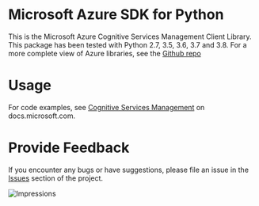 # Microsoft Azure SDK for Python

This is the Microsoft Azure Cognitive Services Management Client Library.
This package has been tested with Python 2.7, 3.5, 3.6, 3.7 and 3.8.
For a more complete view of Azure libraries, see the [Github repo](https://github.com/Azure/azure-sdk-for-python/)


# Usage

For code examples, see [Cognitive Services Management](https://docs.microsoft.com/python/api/overview/azure/cognitive-services)
on docs.microsoft.com.


# Provide Feedback

If you encounter any bugs or have suggestions, please file an issue in the
[Issues](https://github.com/Azure/azure-sdk-for-python/issues)
section of the project.


![Impressions](https://azure-sdk-impressions.azurewebsites.net/api/impressions/azure-sdk-for-python%2Fazure-mgmt-cognitiveservices%2FREADME.png)
